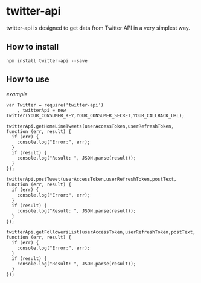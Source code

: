 # twitter-api

twitter-api is designed to get data from  Twitter API in a very simplest way.

##  How to install
`npm install twitter-api --save`

## How to use

*example*
```
var Twitter = require('twitter-api')
    , twitterApi = new Twitter(YOUR_CONSUMER_KEY,YOUR_CONSUMER_SECRET,YOUR_CALLBACK_URL);

twitterApi.getHomeLineTweets(userAccessToken,userRefreshToken, function (err, result) {
  if (err) {
    console.log("Error:", err);
  }
  if (result) {
    console.log("Result: ", JSON.parse(result));
  }
});

twitterApi.postTweet(userAccessToken,userRefreshToken,postText, function (err, result) {
  if (err) {
    console.log("Error:", err);
  }
  if (result) {
    console.log("Result: ", JSON.parse(result));
  }
});

twitterApi.getFollowersList(userAccessToken,userRefreshToken,postText, function (err, result) {
  if (err) {
    console.log("Error:", err);
  }
  if (result) {
    console.log("Result: ", JSON.parse(result));
  }
});